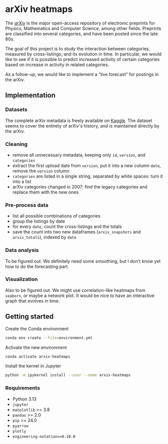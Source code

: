 # arXiv heatmaps

The _[arXiv](https://arxiv.org)_ is the major open-access repository of electronic preprints for Physics, Mathematics and Computer Science, among other fields.  Preprints are classified into several categories, and have been posted since the late 80s.

The goal of this project is to study the interaction between categories, measured by cross-listings, and its evolution in time.  In particular, we would like to see if it is possible to predict increased activity of certain categories based on increase in activity in related categories.

As a follow-up, we would like to implement a "live forecast" for postings in the arXiv.

## Implementation

### Datasets
The complete arXiv metadata is freely available on [Kaggle](https://www.kaggle.com/datasets/Cornell-University/arxiv/data).  The dataset seems to cover the entirety of arXiv's history, and is maintained directly by the arXiv.

### Cleaning
- remove all unnecessary metadata, keeping only `id`, `version`, and `categories`
- extract the first upload date from `version`, put it into a new column `date`, remove the `version` column
- `categories` are listed in a single string, separated by white spaces: turn it into a list
- arXiv categories changed in 2007: find the legacy categories and replace them with the new ones

### Pre-process data
- list all possible combinations of categories
- group the listings by date
- for every `date`, count the cross-listings and the totals
- save the count into two new dataframes (`arxiv_snapshots` and `arxiv_totals`), indexed by `date`

### Data analysis
To be figured out.  We definitely need some smoothing, but I don't know yet how to do the forecasting part.

### Visualization
Also to be figured out.  We might use correlation-like heatmaps from `seaborn`, or maybe a network plot.  It would be nice to have  an interactive graph that evolves in time.

## Getting started
Create the Conda environment
```sh
conda env create --file=environment.yml
```

Activate the new environment
```sh
conda activate arxiv-heatmaps
```

Install the kernel in Jupyter
```sh
python -m ipykernel install --user --name arxiv-heatmaps
```

### Requirements
- Python 3.13
- `jupyter`
- `matplotlib` >= 3.8
- `pandas` >= 2.0
- `pip` >= 24.0
- `pyarrow` 
- `plotly`
- `engineering-notation==0.10.0`